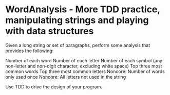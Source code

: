 WordAnalysis - More TDD practice, manipulating strings and playing with data structures
============

Given a long string or set of paragraphs, perform some analysis that provides the following:

Number of each word
Number of each letter
Number of each symbol (any non-letter and non-digit character, excluding white space)
Top three most common words
Top three most common letters
Noncore: Number of words only used once
Noncore: All letters not used in the string

Use TDD to drive the design of your program.
